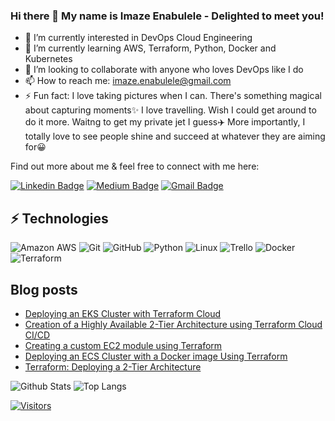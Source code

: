 ### Hi there 👋 My name is Imaze Enabulele - Delighted to meet you!

- 🔭 I’m currently interested in DevOps Cloud Engineering
- 🌱 I’m currently learning AWS, Terraform, Python, Docker and Kubernetes
- 👯 I’m looking to collaborate with anyone who loves DevOps like I do
- 📫 How to reach me: imaze.enabulele@gmail.com
- ⚡ Fun fact: I love taking pictures when I can. There's something magical about capturing moments✨ I love
     travelling. Wish I could get around to do it more. Waitng to get my private jet I guess✈️ More importantly, 
     I totally love to see people shine and succeed at whatever they are aiming for😀

Find out more about me & feel free to connect with me here:

<!-- Replace the fields below with the information requested. Remember to remove the encapsulating <> characters. For spaces in names, use %20 (e.g. Broadus%20Palmer) -->

[![Linkedin Badge](https://img.shields.io/badge/-Imaze%20Enabulele-blue?style=flat-square&logo=Linkedin&logoColor=white&link=https://www.linkedin.com/in/imaze-enabulele/)](https://www.linkedin.com/in/imaze-enabulele/)
[![Medium Badge](https://img.shields.io/badge/Imaze%20Enabulele-12100E?style=flat-square&logo=medium&logoColor=white&link=https://medium.com/@imaze.enabulele)](https://medium.com/@imaze.enabulele)
[![Gmail Badge](https://img.shields.io/badge/-imaze.enabulele@gmail.com-c14438?style=flat-square&logo=Gmail&logoColor=white&link=mailto:imaze.enabulele@gmail.com)](mailto:imaze.enabulele@gmail.com)

## ⚡ Technologies

<!-- Check out the Badges folder for more badges -->

![Amazon AWS](https://img.shields.io/badge/Amazon%20AWS-232F3E?style=flat-square&logo=amazon-aws)
![Git](https://img.shields.io/badge/-Git-black?style=flat-square&logo=git)
![GitHub](https://img.shields.io/badge/-GitHub-181717?style=flat-square&logo=github)
![Python](https://img.shields.io/badge/-Python-black?style=flat-square&logo=Python)
![Linux](https://img.shields.io/badge/Linux-FCC624?style=flat-square&logo=linux&logoColor=black)
![Trello](https://img.shields.io/badge/Trello-%23026AA7.svg?style=flat-square&logo=Trello&logoColor=white)
![Docker](https://img.shields.io/badge/docker-%230db7ed.svg?style=for-the-badge&logo=docker&logoColor=white)
![Terraform](https://img.shields.io/badge/terraform-%235835CC.svg?style=for-the-badge&logo=terraform&logoColor=white)

<!-- Replace the fields below with the information requested. Remember to remove the encapsulating <> characters. -->

## Blog posts
<!-- BLOG-POST-LIST:START -->
- [Deploying an EKS Cluster with Terraform Cloud](https://medium.com/@imaze.enabulele/deploying-an-eks-cluster-with-terraform-cloud-63a2bcdccdf5?source=rss-e9c87182aa90------2)
- [Creation of a Highly Available 2-Tier Architecture using Terraform Cloud CI/CD](https://levelup.gitconnected.com/creation-of-a-highly-available-2-tier-architecture-using-terraform-cloud-ci-cd-4ae7d8f9f783?source=rss-e9c87182aa90------2)
- [Creating a custom EC2 module using Terraform](https://aws.plainenglish.io/creating-a-custom-ec2-module-using-terraform-59c9896c2df2?source=rss-e9c87182aa90------2)
- [Deploying an ECS Cluster with a Docker image Using Terraform](https://aws.plainenglish.io/deploying-an-ecs-cluster-with-a-docker-image-using-terraform-32c2dc69863e?source=rss-e9c87182aa90------2)
- [Terraform: Deploying a 2-Tier Architecture](https://levelup.gitconnected.com/terraform-deploying-a-2-tier-architecture-5d26ae6e3f73?source=rss-e9c87182aa90------2)
<!-- BLOG-POST-LIST:END -->

![Github Stats](https://github-readme-stats.vercel.app/api?username=Maze2022&count_private=true&show_icons=true&include_all_commits=true)
![Top Langs](https://github-readme-stats.vercel.app/api/top-langs/?username=Maze2022&hide=TeX&layout=compact)


[![Visitors](https://api.visitorbadge.io/api/visitors?path=Maze2022%2FMaze2022&label=VISITORS&countColor=%23263759)](https://visitorbadge.io/status?path=Maze2022%2FMaze2022)
